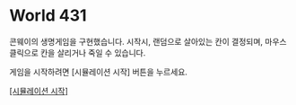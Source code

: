 # World 431

콘웨이의 생명게임을 구현했습니다. 시작시, 랜덤으로 살아있는 칸이 결정되며, 마우스 클릭으로 칸을 살리거나 죽일 수 있습니다.

게임을 시작하려면 \[시뮬레이션 시작\] 버튼을 누르세요.

[[시뮬레이션 시작]](https://bbggkkk.github.io/World-431/)